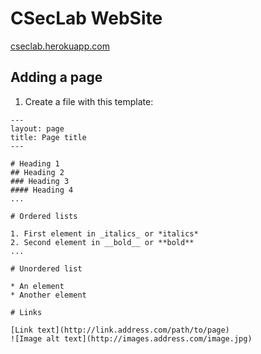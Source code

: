 # CSecLab WebSite

[cseclab.herokuapp.com](https://cseclab.herokuapp.com/)

## Adding a page

1. Create a file with this template:
```
---
layout: page
title: Page title
---

# Heading 1
## Heading 2
### Heading 3
#### Heading 4
...

# Ordered lists

1. First element in _italics_ or *italics*
2. Second element in __bold__ or **bold**
...

# Unordered list

* An element
* Another element

# Links

[Link text](http://link.address.com/path/to/page)
![Image alt text](http://images.address.com/image.jpg)

```
